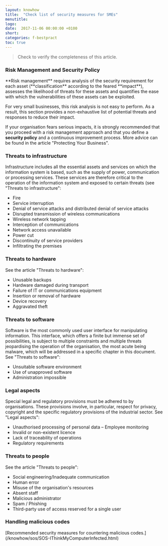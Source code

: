 ```yaml
---
layout: knowhow
title:  "Check list of security measures for SMEs"
menutitle:
logo:
date:  2017-11-06 00:00:00 +0100
short:
categories: f-bestpract
toc: true
---
```


> Check to verify the completeness of this article.

<h3 class="titre-page">Risk Management and Security Policy</h3>
**Risk management** requires analysis of the security requirement for each asset (**classification** according to the feared **impact**), assesses the likelihood of threats for these assets and quantifies the ease with which the vulnerabilities of these assets can be exploited.

For very small businesses, this risk analysis is not easy to perform. As a result, this section provides a non-exhaustive list of potential threats and responses to reduce their impact.

If your organisation fears serious impacts, it is strongly recommended that you proceed with a risk management approach and that you define a **security policy** and a continuous improvement process. More advice can be found in the article "Protecting Your Business".

<h3 class="titre-page">Threats to infrastructure</h3>
Infrastructure includes all the essential assets and services on which the information system is based, such as the supply of power, communication or processing services. These services are therefore critical to the operation of the information system and exposed to certain threats (see "Threats to infrastructure":

* Fire
* Service interruption
* Denial of service attacks and distributed denial of service attacks
* Disrupted transmission of wireless communications
* Wireless network tapping
* Interception of communications
* Network access unavailable
* Power cut
* Discontinuity of service providers
* Infiltrating the premises

<h3 class="titre-page">Threats to hardware</h3>
See the article "Threats to hardware":

* Unusable backups
* Hardware damaged during transport
* Failure of IT or communications equipment
* Insertion or removal of hardware
* Device recovery
* Aggravated theft

<h3 class="titre-page">Threats to software</h3>
Software is the most commonly used user interface for manipulating information. This interface, which offers a finite but immense set of possibilities, is subject to multiple constraints and multiple threats jeopardising the operation of the organisation, the most acute being malware, which will be addressed in a specific chapter in this document. See "Threats to software":

* Unsuitable software environment
* Use of unapproved software
* Administration impossible

<h3 class="titre-page">Legal aspects</h3>
Special legal and regulatory provisions must be adhered to by organisations. These provisions involve, in particular, respect for privacy, copyright and the specific regulatory provisions of the industrial sector. See "Legal aspects":

* Unauthorised processing of personal data – Employee monitoring
* Invalid or non-existent licence
* Lack of traceability of operations
* Regulatory requirements

<h3 class="titre-page">Threats to people</h3>
See the article "Threats to people":

* Social engineering/Inadequate communication
* Human error
* Misuse of the organisation's resources
* Absent staff
* Malicious administrator
* Spam / Phishing
* Third-party use of access reserved for a single user

<h3 class="titre-page">Handling malicious codes</h3>
[Recommended security measures for countering malicious codes.](/knowhow/sos/SOS-IThinkMyComputerInfected.html)
